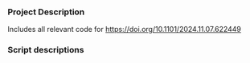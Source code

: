 ### Project Description

Includes all relevant code for https://doi.org/10.1101/2024.11.07.622449

### Script descriptions
